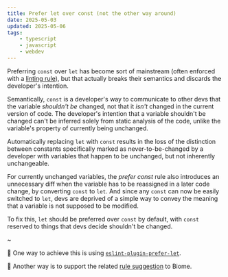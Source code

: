 ```yaml
---
title: Prefer let over const (not the other way around)
date: 2025-05-03
updated: 2025-05-06
tags:
    - typescript
    - javascript
    - webdev
---
```


Preferring `const` over `let` has become sort of mainstream (often enforced with a [linting rule](https://eslint.org/docs/latest/rules/prefer-const)), but that actually breaks their semantics and discards the developer's intention.

Semantically, `const` is a developer's way to communicate to other devs that the variable *shouldn't be* changed, not that it *isn't* changed in the current version of code. The developer's intention that a variable shouldn't be changed can't be inferred solely from static analysis of the code, unlike the variable's property of currently being unchanged.

Automatically replacing `let` with `const` results in the loss of the distinction between constants specifically marked as never-to-be-changed by a developer with variables that happen to be unchanged, but not inherently unchangeable.

For currently unchanged variables, the *prefer const* rule also introduces an unnecessary diff when the variable has to be reassigned in a later code change, by converting `const` to `let`. And since any `const` can now be easily switched to `let`, devs are deprived of a simple way to convey the meaning that a variable is not supposed to be modified.

To fix this, `let` should be preferred over `const` by default, with `const` reserved to things that devs decide shouldn't be changed.

~

🔹 One way to achieve this is using [`eslint-plugin-prefer-let`](https://www.npmjs.com/package/eslint-plugin-prefer-let).

🔹 Another way is to support the related [rule suggestion](https://github.com/biomejs/biome/discussions/5873) to Biome.
